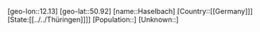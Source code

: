 ﻿---
location: [50.92,12.13]
type: City
tags:
- geo/City


SpocWebEntityId: 30789
isDeleted: false
confidential: public

---
[geo-lon::12.13]
[geo-lat::50.92]
[name::Haselbach]
[Country::[[Germany]]]
[State:[[../../Thüringen]]]]
[Population::]
[Unknown::]

